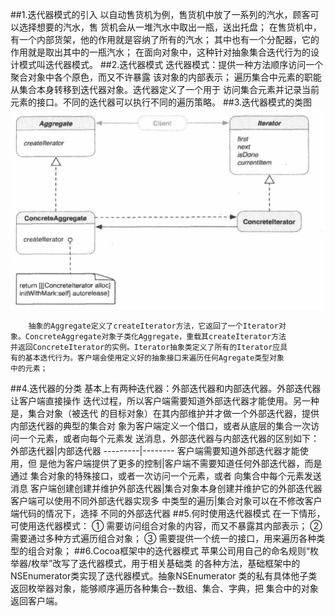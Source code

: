 ##1.迭代器模式的引入
        以自动售货机为例，售货机中放了一系列的汽水，顾客可以选择想要的汽水，售
    货机会从一堆汽水中取出一瓶，送出托盘；
        在售货机中，有一个内部货架，他的作用就是容纳了所有的汽水；
        其中也有一个分配器，它的作用就是取出其中的一瓶汽水；
        在面向对象中，这种针对抽象集合迭代行为的设计模式叫迭代器模式。
##2.迭代器模式
        迭代器模式：提供一种方法顺序访问一个聚合对象中各个原色，而又不许暴露
    该对象的内部表示；
        遍历集合中元素的职能从集合本身转移到迭代器对象。迭代器定义了一个用于
    访问集合元素并记录当前元素的接口。不同的迭代器可以执行不同的遍历策略。
##3.迭代器模式的类图   
![迭代器模式](iterative.png)

        抽象的Aggregate定义了createIterator方法，它返回了一个Iterator对
    象。ConcreteAggregate对象子类化Aggregate，重载其createIterator方法
    并返回ConcreteIterator的实例。Iterator抽象类定义了所有的Iterator应具
    有的基本迭代行为。客户端会使用定义好的抽象接口来遍历任何Agregate类型对象
    中的元素；
##4.迭代器的分类
        基本上有两种迭代器：外部迭代器和内部迭代器。外部迭代器让客户端直接操作
    迭代过程，所以客户端需要知道外部迭代器才能使用。另一种是，集合对象（被迭代
    的目标对象）在其内部维护并才做一个外部迭代器，提供内部迭代器的典型的集合对
    象为客户端定义一个借口，或者从底层的集合一次访问一个元素，或者向每个元素发
    送消息，外部迭代器与内部迭代器的区别如下：
外部迭代器|内部迭代器
---------|--------
客户端需要知道外部迭代器才能使用，但  是他为客户端提供了更多的控制|客户端不需要知道任何外部迭代器，而是通过  集合对象的特殊接口，或者一次访问一个元素，或者  向集合中每个元素发送消息
客户端创建创建并维护外部迭代器|集合对象本身创建并维护它的外部迭代器
客户端可以使用不同外部迭代器实现多  中类型的遍历|集合对象可以在不修改客户端代码的情况下，选择  不同的外部迭代器
##5.何时使用迭代器模式
        在一下情形，可使用迭代器模式：
        ① 需要访问组合对象的内容，而又不暴露其内部表示；
        ② 需要通过多种方式遍历组合对象；
        ③ 需要提供一个统一的接口，用来遍历各种类型的组合对象；
##6.Cocoa框架中的迭代器模式
        苹果公司用自己的命名规则“枚举器/枚举”改写了迭代器模式，用于相关基础类
    的各种方法，基础框架中的NSEnumerator类实现了迭代器模式。抽象NSEnumerator
    类的私有具体他子类返回枚举器对象，能够顺序遍历各种集合--数组、集合、字典，把
    集合中的对象返回客户端。
